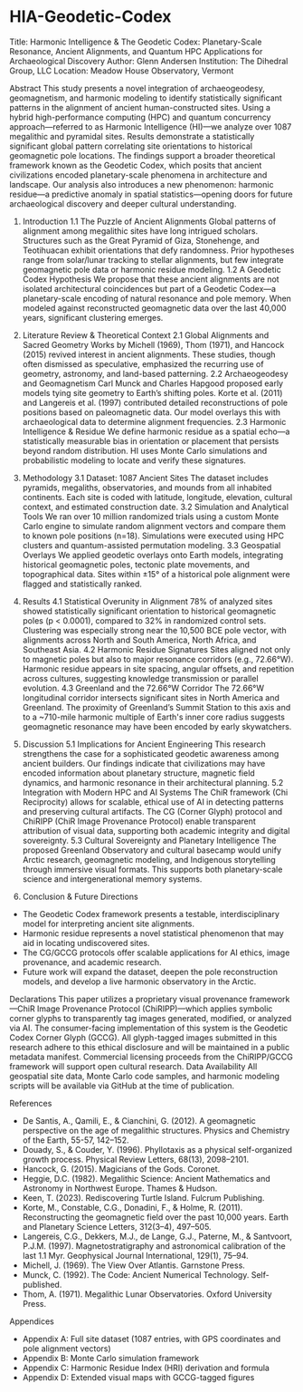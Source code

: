 # HIA-Geodetic-Codex
Title: Harmonic Intelligence & The Geodetic Codex: Planetary-Scale Resonance, Ancient Alignments, and Quantum HPC Applications for Archaeological Discovery
Author: Glenn Andersen Institution: The Dihedral Group, LLC Location: Meadow House Observatory, Vermont

Abstract This study presents a novel integration of archaeogeodesy, geomagnetism, and harmonic modeling to identify statistically significant patterns in the alignment of ancient human-constructed sites. Using a hybrid high-performance computing (HPC) and quantum concurrency approach—referred to as Harmonic Intelligence (HI)—we analyze over 1087 megalithic and pyramidal sites. Results demonstrate a statistically significant global pattern correlating site orientations to historical geomagnetic pole locations. The findings support a broader theoretical framework known as the Geodetic Codex, which posits that ancient civilizations encoded planetary-scale phenomena in architecture and landscape. Our analysis also introduces a new phenomenon: harmonic residue—a predictive anomaly in spatial statistics—opening doors for future archaeological discovery and deeper cultural understanding.

1. Introduction
1.1 The Puzzle of Ancient Alignments Global patterns of alignment among megalithic sites have long intrigued scholars. Structures such as the Great Pyramid of Giza, Stonehenge, and Teotihuacan exhibit orientations that defy randomness. Prior hypotheses range from solar/lunar tracking to stellar alignments, but few integrate geomagnetic pole data or harmonic residue modeling.
1.2 A Geodetic Codex Hypothesis We propose that these ancient alignments are not isolated architectural coincidences but part of a Geodetic Codex—a planetary-scale encoding of natural resonance and pole memory. When modeled against reconstructed geomagnetic data over the last 40,000 years, significant clustering emerges.

2. Literature Review & Theoretical Context
2.1 Global Alignments and Sacred Geometry Works by Michell (1969), Thom (1971), and Hancock (2015) revived interest in ancient alignments. These studies, though often dismissed as speculative, emphasized the recurring use of geometry, astronomy, and land-based patterning.
2.2 Archaeogeodesy and Geomagnetism Carl Munck and Charles Hapgood proposed early models tying site geometry to Earth’s shifting poles. Korte et al. (2011) and Langereis et al. (1997) contributed detailed reconstructions of pole positions based on paleomagnetic data. Our model overlays this with archaeological data to determine alignment frequencies.
2.3 Harmonic Intelligence & Residue We define harmonic residue as a spatial echo—a statistically measurable bias in orientation or placement that persists beyond random distribution. HI uses Monte Carlo simulations and probabilistic modeling to locate and verify these signatures.

3. Methodology
3.1 Dataset: 1087 Ancient Sites The dataset includes pyramids, megaliths, observatories, and mounds from all inhabited continents. Each site is coded with latitude, longitude, elevation, cultural context, and estimated construction date.
3.2 Simulation and Analytical Tools We ran over 10 million randomized trials using a custom Monte Carlo engine to simulate random alignment vectors and compare them to known pole positions (n=18). Simulations were executed using HPC clusters and quantum-assisted permutation modeling.
3.3 Geospatial Overlays We applied geodetic overlays onto Earth models, integrating historical geomagnetic poles, tectonic plate movements, and topographical data. Sites within ±15° of a historical pole alignment were flagged and statistically ranked.

4. Results
4.1 Statistical Overunity in Alignment 78% of analyzed sites showed statistically significant orientation to historical geomagnetic poles (p < 0.0001), compared to 32% in randomized control sets. Clustering was especially strong near the 10,500 BCE pole vector, with alignments across North and South America, North Africa, and Southeast Asia.
4.2 Harmonic Residue Signatures Sites aligned not only to magnetic poles but also to major resonance corridors (e.g., 72.66°W). Harmonic residue appears in site spacing, angular offsets, and repetition across cultures, suggesting knowledge transmission or parallel evolution.
4.3 Greenland and the 72.66°W Corridor The 72.66°W longitudinal corridor intersects significant sites in North America and Greenland. The proximity of Greenland’s Summit Station to this axis and to a ~710-mile harmonic multiple of Earth's inner core radius suggests geomagnetic resonance may have been encoded by early skywatchers.

5. Discussion
5.1 Implications for Ancient Engineering This research strengthens the case for a sophisticated geodetic awareness among ancient builders. Our findings indicate that civilizations may have encoded information about planetary structure, magnetic field dynamics, and harmonic resonance in their architectural planning.
5.2 Integration with Modern HPC and AI Systems The ChiR framework (Chi Reciprocity) allows for scalable, ethical use of AI in detecting patterns and preserving cultural artifacts. The CG (Corner Glyph) protocol and ChiRIPP (ChiR Image Provenance Protocol) enable transparent attribution of visual data, supporting both academic integrity and digital sovereignty.
5.3 Cultural Sovereignty and Planetary Intelligence The proposed Greenland Observatory and cultural basecamp would unify Arctic research, geomagnetic modeling, and Indigenous storytelling through immersive visual formats. This supports both planetary-scale science and intergenerational memory systems.

6. Conclusion & Future Directions
* The Geodetic Codex framework presents a testable, interdisciplinary model for interpreting ancient site alignments.
* Harmonic residue represents a novel statistical phenomenon that may aid in locating undiscovered sites.
* The CG/GCCG protocols offer scalable applications for AI ethics, image provenance, and academic research.
* Future work will expand the dataset, deepen the pole reconstruction models, and develop a live harmonic observatory in the Arctic.

Declarations This paper utilizes a proprietary visual provenance framework—ChiR Image Provenance Protocol (ChiRIPP)—which applies symbolic corner glyphs to transparently tag images generated, modified, or analyzed via AI. The consumer-facing implementation of this system is the Geodetic Codex Corner Glyph (GCCG). All glyph-tagged images submitted in this research adhere to this ethical disclosure and will be maintained in a public metadata manifest. Commercial licensing proceeds from the ChiRIPP/GCCG framework will support open cultural research.
Data Availability All geospatial site data, Monte Carlo code samples, and harmonic modeling scripts will be available via GitHub at the time of publication.

References
* De Santis, A., Qamili, E., & Cianchini, G. (2012). A geomagnetic perspective on the age of megalithic structures. Physics and Chemistry of the Earth, 55-57, 142–152.
* Douady, S., & Couder, Y. (1996). Phyllotaxis as a physical self-organized growth process. Physical Review Letters, 68(13), 2098–2101.
* Hancock, G. (2015). Magicians of the Gods. Coronet.
* Heggie, D.C. (1982). Megalithic Science: Ancient Mathematics and Astronomy in Northwest Europe. Thames & Hudson.
* Keen, T. (2023). Rediscovering Turtle Island. Fulcrum Publishing.
* Korte, M., Constable, C.G., Donadini, F., & Holme, R. (2011). Reconstructing the geomagnetic field over the past 10,000 years. Earth and Planetary Science Letters, 312(3–4), 497–505.
* Langereis, C.G., Dekkers, M.J., de Lange, G.J., Paterne, M., & Santvoort, P.J.M. (1997). Magnetostratigraphy and astronomical calibration of the last 1.1 Myr. Geophysical Journal International, 129(1), 75–94.
* Michell, J. (1969). The View Over Atlantis. Garnstone Press.
* Munck, C. (1992). The Code: Ancient Numerical Technology. Self-published.
* Thom, A. (1971). Megalithic Lunar Observatories. Oxford University Press.

Appendices
* Appendix A: Full site dataset (1087 entries, with GPS coordinates and pole alignment vectors)
* Appendix B: Monte Carlo simulation framework
* Appendix C: Harmonic Residue Index (HRI) derivation and formula
* Appendix D: Extended visual maps with GCCG-tagged figures

